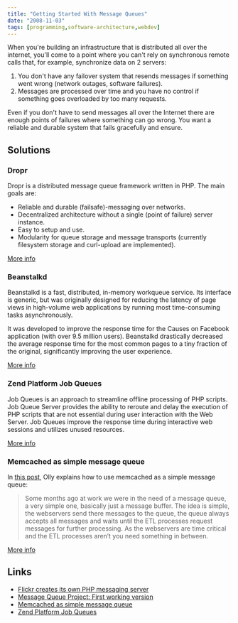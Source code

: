 ```yaml
---
title: "Getting Started With Message Queues"
date: "2008-11-03"
tags: [programming,software-architecture,webdev]
---
```


When you're building an infrastructure that is distributed all over the internet, you'll come to a point where you can't rely on synchronous remote calls that, for example, synchronize data on 2 servers:

1. You don't have any failover system that resends messages if something went wrong (network outages, software failures).
2. Messages are processed over time and you have no control if something goes overloaded by too many requests.

Even if you don't have to send messages all over the Internet there are enough points of failures where something can go wrong. You want a reliable and durable system that fails gracefully and ensure.

## Solutions

### Dropr

Dropr is a distributed message queue framework written in PHP. The main goals are:

- Reliable and durable (failsafe)-messaging over networks.
- Decentralized architecture without a single (point of failure) server instance.
- Easy to setup and use.
- Modularity for queue storage and message transports (currently filesystem storage and curl-upload are implemented).

[More info](http://blog.northclick.de/archives/34)

### Beanstalkd

Beanstalkd is a fast, distributed, in-memory workqueue service. Its interface is generic, but was originally designed for reducing the latency of page views in high-volume web applications by running most time-consuming tasks asynchronously.

It was developed to improve the response time for the Causes on Facebook application (with over 9.5 million users). Beanstalkd drastically decreased the average response time for the most common pages to a tiny fraction of the original, significantly improving the user experience.

[More info](http://xph.us/software/beanstalkd/)

### Zend Platform Job Queues

Job Queues is an approach to streamline offline processing of PHP scripts. Job Queue Server provides the ability to reroute and delay the execution of PHP scripts that are not essential during user interaction with the Web Server. Job Queues improve the response time during interactive web sessions and utilizes unused resources.

[More info](http://www.zend.com/en/products/platform/product-comparison/job-queues)

### Memcached as simple message queue

In [this post](http://broddlit.wordpress.com/2008/04/09/memcached-as-simple-message-queue/), Olly explains how to use memcached as a simple message queue:

> Some months ago at work we were in the need of a message queue, a very simple one, basically just a message buffer. The idea is simple, the webservers send there messages to the queue, the queue always accepts all messages and waits until the ETL processes request messages for further processing. As the webservers are time critical and the ETL processes aren’t you need something in between.

[More info](http://broddlit.wordpress.com/2008/04/09/memcached-as-simple-message-queue/)

## Links

- [Flickr creates its own PHP messaging server](http://kewnode.wordpress.com/2008/10/03/flickr-creates-its-own-php-messaging-server-to-handle-11-million-tasks-a-day/)
- [Message Queue Project: First working version](http://blog.northclick.de/archives/34)
- [Memcached as simple message queue](http://broddlit.wordpress.com/2008/04/09/memcached-as-simple-message-queue/)
- [Zend Platform Job Queues](http://www.zend.com/en/products/platform/product-comparison/job-queues)
